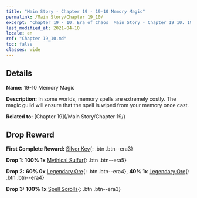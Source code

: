 ```yaml
---
title: "Main Story - Chapter 19 - 19-10 Memory Magic"
permalink: /Main Story/Chapter 19_10/
excerpt: "Chapter 19 - 10. Era of Chaos  Main Story - Chapter 19_10. 19-10 Memory Magic"
last_modified_at: 2021-04-10
locale: en
ref: "Chapter 19_10.md"
toc: false
classes: wide
---
```


## Details

 **Name:** 19-10 Memory Magic

 **Description:** In some worlds, memory spells are extremely costly. The magic guild will ensure that the spell is wiped from your memory once cast.

 **Related to:** [Chapter 19](/Main Story/Chapter 19/)

## Drop Reward

 **First Complete Reward:** [Silver Key](/Items/con_693/){: .btn .btn--era3}

 **Drop 1:** **100% 1x** [Mythical Sulfur](/Items/mat_64/){: .btn .btn--era5}

 **Drop 2:** **60% 0x** [Legendary Ore](/Items/mat_54/){: .btn .btn--era4}, **40% 1x** [Legendary Ore](/Items/mat_54/){: .btn .btn--era4}

 **Drop 3:** **100% 1x** [Spell Scrolls](/Items/con_694/){: .btn .btn--era3}

